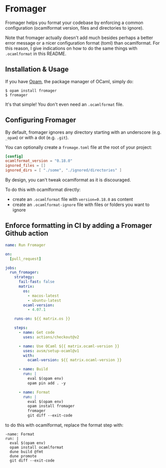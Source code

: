 # Fromager

Fromager helps you format your codebase by enforcing a common configuration (ocamlformat version, files and directories to ignore).

Note that fromager actually doesn't add much besides perhaps a better error message or a nicer configuration format (toml) than ocamlformat.
For this reason, I give indications on how to do the same things with `.ocamlformat` in this README.

## Installation & Usage

If you have [Opam](https://opam.ocaml.org/), the package manager of OCaml, simply do:

```console
$ opam install fromager
$ fromager
```

It's that simple! You don't even need an `.ocamlformat` file.

## Configuring Fromager

By default, fromager ignores any directory starting with an underscore (e.g. `_opam`) or with a dot (e.g. `.git`).

You can optionally create a `fromage.toml` file at the root of your project:

```toml
[config]
ocamlformat_version = "0.18.0"
ignored_files = []
ignored_dirs = [ "./some", "./ignored/directories" ]
```

By design, you can't tweak ocamlformat as it is discouraged.

To do this with ocamlformat directly:

- create an `.ocamlformat` file with `version=0.18.0` as content
- create an `.ocamlformat-ignore` file with files or folders you want to ignore

## Enforce formatting in CI by adding a Fromager Github action

```yml
name: Run Fromager

on:
  [pull_request]

jobs:
  run_fromager:
    strategy:
      fail-fast: false
      matrix:
        os:
          - macos-latest
          - ubuntu-latest
        ocaml-version:
          - 4.07.1

    runs-on: ${{ matrix.os }}

    steps:
      - name: Get code
        uses: actions/checkout@v2

      - name: Use OCaml ${{ matrix.ocaml-version }}
        uses: avsm/setup-ocaml@v1
        with:
          ocaml-version: ${{ matrix.ocaml-version }}

      - name: Build
        run: |
          eval $(opam env)
          opam pin add . -y

      - name: Format
        run: |
          eval $(opam env)
          opam install fromager
          fromager
          git diff --exit-code
```

to do this with ocamlformat, replace the format step with:

```
-name: Format
run: |
  eval $(opam env)
  opam install ocamlformat
  dune build @fmt
  dune promote
  git diff --exit-code
```
